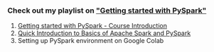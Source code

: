 ### Check out my playlist on ["Getting started with PySpark"](https://www.youtube.com/playlist?list=PLX-qVd8z5JGeolxBVY4APHUnkbFEHJqu5)
1. [Getting started with PySpark - Course Introduction](https://www.youtube.com/watch?v=2NrWSL_qh3A&t=21s)
2. [Quick Introduction to Basics of Apache Spark and PySpark](https://www.youtube.com/watch?v=82-cEHit1Uk)
3. Setting up PySpark environment on Google Colab
